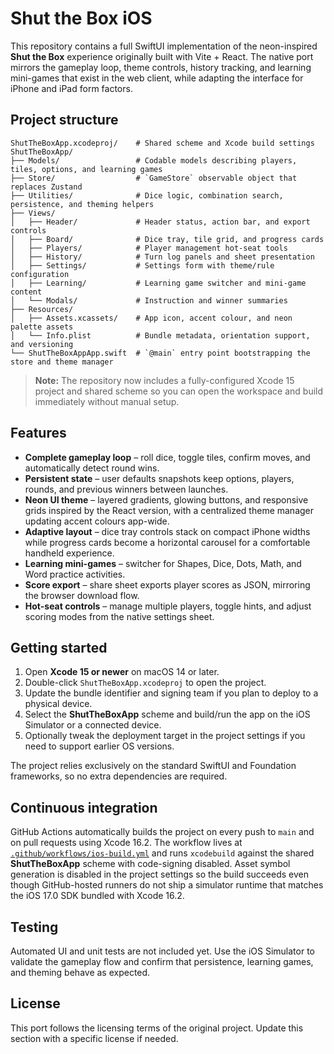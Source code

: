 # Shut the Box iOS

This repository contains a full SwiftUI implementation of the neon-inspired **Shut the Box** experience originally built with Vite + React. The native port mirrors the gameplay loop, theme controls, history tracking, and learning mini-games that exist in the web client, while adapting the interface for iPhone and iPad form factors.

## Project structure

```
ShutTheBoxApp.xcodeproj/    # Shared scheme and Xcode build settings
ShutTheBoxApp/
├── Models/                 # Codable models describing players, tiles, options, and learning games
├── Store/                  # `GameStore` observable object that replaces Zustand
├── Utilities/              # Dice logic, combination search, persistence, and theming helpers
├── Views/
│   ├── Header/             # Header status, action bar, and export controls
│   ├── Board/              # Dice tray, tile grid, and progress cards
│   ├── Players/            # Player management hot-seat tools
│   ├── History/            # Turn log panels and sheet presentation
│   ├── Settings/           # Settings form with theme/rule configuration
│   ├── Learning/           # Learning game switcher and mini-game content
│   └── Modals/             # Instruction and winner summaries
├── Resources/
│   ├── Assets.xcassets/    # App icon, accent colour, and neon palette assets
│   └── Info.plist          # Bundle metadata, orientation support, and versioning
└── ShutTheBoxAppApp.swift  # `@main` entry point bootstrapping the store and theme manager
```

> **Note:** The repository now includes a fully-configured Xcode 15 project and shared scheme so you can open the workspace and build immediately without manual setup.

## Features

- **Complete gameplay loop** – roll dice, toggle tiles, confirm moves, and automatically detect round wins.
- **Persistent state** – user defaults snapshots keep options, players, rounds, and previous winners between launches.
- **Neon UI theme** – layered gradients, glowing buttons, and responsive grids inspired by the React version, with a centralized theme manager updating accent colours app-wide.
- **Adaptive layout** – dice tray controls stack on compact iPhone widths while progress cards become a horizontal carousel for a comfortable handheld experience.
- **Learning mini-games** – switcher for Shapes, Dice, Dots, Math, and Word practice activities.
- **Score export** – share sheet exports player scores as JSON, mirroring the browser download flow.
- **Hot-seat controls** – manage multiple players, toggle hints, and adjust scoring modes from the native settings sheet.

## Getting started

1. Open **Xcode 15 or newer** on macOS 14 or later.
2. Double-click `ShutTheBoxApp.xcodeproj` to open the project.
3. Update the bundle identifier and signing team if you plan to deploy to a physical device.
4. Select the **ShutTheBoxApp** scheme and build/run the app on the iOS Simulator or a connected device.
5. Optionally tweak the deployment target in the project settings if you need to support earlier OS versions.

The project relies exclusively on the standard SwiftUI and Foundation frameworks, so no extra dependencies are required.

## Continuous integration

GitHub Actions automatically builds the project on every push to `main` and on pull requests using Xcode 16.2. The workflow lives at [`.github/workflows/ios-build.yml`](.github/workflows/ios-build.yml) and runs `xcodebuild` against the shared **ShutTheBoxApp** scheme with code-signing disabled. Asset symbol generation is disabled in the project settings so the build succeeds even though GitHub-hosted runners do not ship a simulator runtime that matches the iOS 17.0 SDK bundled with Xcode 16.2.

## Testing

Automated UI and unit tests are not included yet. Use the iOS Simulator to validate the gameplay flow and confirm that persistence, learning games, and theming behave as expected.

## License

This port follows the licensing terms of the original project. Update this section with a specific license if needed.
